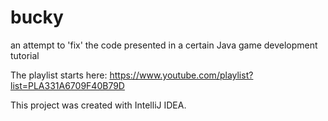 # bucky
an attempt to 'fix' the code presented in a certain Java game development tutorial

The playlist starts here: https://www.youtube.com/playlist?list=PLA331A6709F40B79D

This project was created with IntelliJ IDEA.
